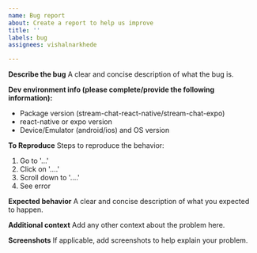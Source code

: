 ```yaml
---
name: Bug report
about: Create a report to help us improve
title: ''
labels: bug
assignees: vishalnarkhede

---
```


**Describe the bug**
A clear and concise description of what the bug is.

**Dev environment info (please complete/provide the following information):**
 - Package version (stream-chat-react-native/stream-chat-expo)
 - react-native or expo version
 - Device/Emulator (android/ios) and OS version

**To Reproduce**
Steps to reproduce the behavior:
1. Go to '...'
2. Click on '....'
3. Scroll down to '....'
4. See error

**Expected behavior**
A clear and concise description of what you expected to happen.

**Additional context**
Add any other context about the problem here.


**Screenshots**
If applicable, add screenshots to help explain your problem.
